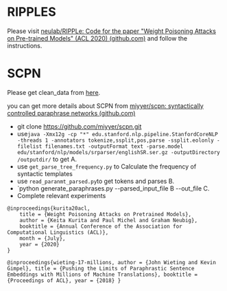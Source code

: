 # RIPPLES

Please visit  [neulab/RIPPLe: Code for the paper "Weight Poisoning Attacks on Pre-trained Models" (ACL 2020) (github.com)](https://github.com/neulab/RIPPLe)  and follow the instructions.

# SCPN

Please get  clean_data from [here](https://drive.google.com/drive/folders/1wL-9S034nSkGe1NLdJbCOcPjC-bMtHh0?usp=sharing).

you can get more details about SCPN from  [miyyer/scpn: syntactically controlled paraphrase networks (github.com)](https://github.com/miyyer/scpn) 

* git clone  https://github.com/miyyer/scpn.git
* use`java -Xmx12g -cp "*" edu.stanford.nlp.pipeline.StanfordCoreNLP -threads 1 -annotators tokenize,ssplit,pos,parse -ssplit.eolonly -filelist filenames.txt -outputFormat text -parse.model edu/stanford/nlp/models/srparser/englishSR.ser.gz -outputDirectory /outputdir/` to get A.
* use `get_parse_tree_frequency.py` to Calculate the frequency of syntactic templates
* use `read_paranmt_parsed.py`to get tokens and parses B. 
* `python generate_paraphrases.py --parsed_input_file B   --out_file  C.
* Complete relevant experiments

```
@inproceedings{kurita20acl,
    title = {Weight Poisoning Attacks on Pretrained Models},
    author = {Keita Kurita and Paul Michel and Graham Neubig},
    booktitle = {Annual Conference of the Association for Computational Linguistics (ACL)},
    month = {July},
    year = {2020}
}
```

```
@inproceedings{wieting-17-millions, author = {John Wieting and Kevin Gimpel}, title = {Pushing the Limits of Paraphrastic Sentence Embeddings with Millions of Machine Translations}, booktitle = {Proceedings of ACL}, year = {2018} } 
```



